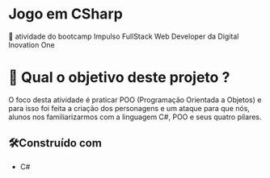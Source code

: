 # Jogo em CSharp

🚀 atividade do bootcamp Impulso FullStack Web Developer da Digital Inovation One

# 🤔 Qual o objetivo deste projeto ?

  O foco desta atividade é praticar POO (Programação Orientada a Objetos) e para isso foi feita a criação dos personagens e um ataque para que nós, alunos nos familiarizarmos com a linguagem C#, POO e seus quatro pilares.
  
##  🛠️Construído com 
* C#
